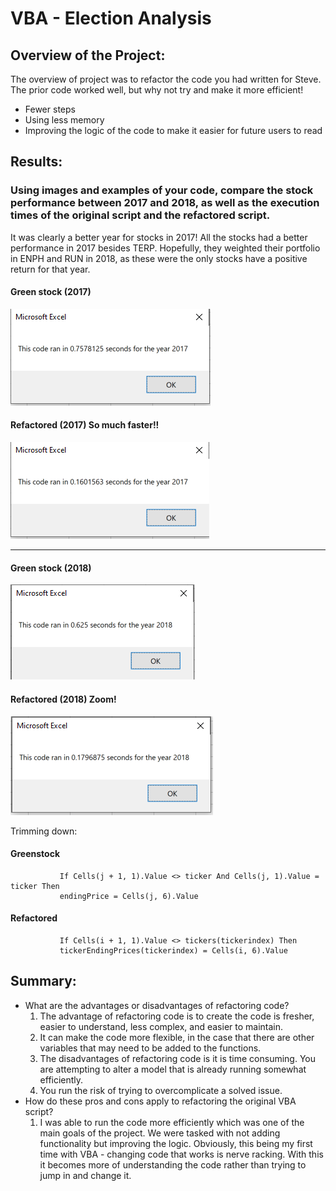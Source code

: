 # VBA - Election Analysis

## Overview of the Project:
The overview of project was to refactor the code you had written for Steve. The prior code worked well, but why not try and make it more efficient! 
  * Fewer steps
  * Using less memory
  * Improving the logic of the code to make it easier for future users to read


## Results: 
### Using images and examples of your code, compare the stock performance between 2017 and 2018, as well as the execution times of the original script and the refactored script.

It was clearly a better year for stocks in 2017! All the stocks had a better performance in 2017 besides TERP. Hopefully, they weighted their portfolio in ENPH and RUN in 2018, as these were the only stocks have a positive return for that year. 

#### Green stock (2017)
![](Resources/VBA_Challenge_2017_Green_Stocks.PNG)

#### Refactored (2017) So much faster!!
![](Resources/VBA_Challenge_2017.PNG)

------------------------

#### Green stock (2018)
![](Resources/VBA_Challenge_2018_Green_Stocks.PNG)

#### Refactored (2018) Zoom!
![](Resources/VBA_Challenge_2018.PNG)

Trimming down:

#### Greenstock
               If Cells(j + 1, 1).Value <> ticker And Cells(j, 1).Value = ticker Then
               endingPrice = Cells(j, 6).Value

#### Refactored
               If Cells(i + 1, 1).Value <> tickers(tickerindex) Then
               tickerEndingPrices(tickerindex) = Cells(i, 6).Value


## Summary:
   * What are the advantages or disadvantages of refactoring code?
        1. The advantage of refactoring code is to create the code is fresher, easier to understand, less complex, and easier to maintain. 
        2. It can make the code more flexible, in the case that there are other variables that may need to be added to the functions.
        3. The disadvantages of refactoring code is it is time consuming. You are attempting to alter a model that is already running somewhat efficiently. 
        4. You run the risk of trying to overcomplicate a solved issue.
   * How do these pros and cons apply to refactoring the original VBA script?
        1. I was able to run the code more efficiently which was one of the main goals of the project. We were tasked with not adding functionality but improving the logic.                  Obviously, this being my first time with VBA - changing code that works is nerve racking. With this it becomes more of understanding the code rather than trying to jump in and change it.
